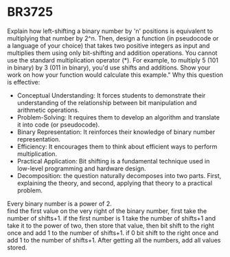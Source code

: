 # BR3725

Explain how left-shifting a binary number by 'n' positions is equivalent to multiplying that number by 2^n. Then, design a function (in pseudocode or a language of your choice) that takes two positive integers as input and multiplies them using only bit-shifting and addition operations. You cannot use the standard multiplication operator (*). For example, to multiply 5 (101 in binary) by 3 (011 in binary), you'd use shifts and additions. Show your work on how your function would calculate this example."
Why this question is effective:
* Conceptual Understanding: It forces students to demonstrate their understanding of the relationship between bit manipulation and arithmetic operations.
* Problem-Solving: It requires them to develop an algorithm and translate it into code (or pseudocode).
* Binary Representation: It reinforces their knowledge of binary number representation.
* Efficiency: It encourages them to think about efficient ways to perform multiplication.
* Practical Application: Bit shifting is a fundamental technique used in low-level programming and hardware design.
* Decomposition: the question naturally decomposes into two parts. First, explaining the theory, and second, applying that theory to a practical problem.

Every binary number is a power of 2. 
  </br>
find the first value on the very right of the binary number, first take the number of shifts+1. if the first number is 1 take the number of shifts+1 and take it to the power of two, then store that value, then bit shift to the right once and add 1 to the number of shifts+1. if 0 bit shift to the right once and add 1 to the number of shifts+1. After getting all the numbers, add all values stored. 
